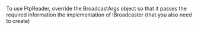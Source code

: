 To use FtpReader, override the BroadcastArgs object so that it passes the required information the implementation of IBroadcaster (that you also need to create)